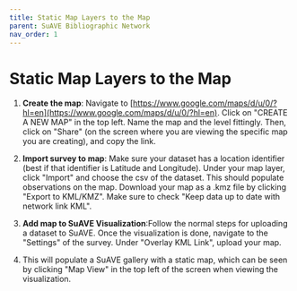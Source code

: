 ```yaml
---
title: Static Map Layers to the Map
parent: SuAVE Bibliographic Network
nav_order: 1
---
```


# Static Map Layers to the Map

1. **Create the map**: Navigate to [https://www.google.com/maps/d/u/0/?hl=en](https://www.google.com/maps/d/u/0/?hl=en). Click on "CREATE A NEW MAP" in the top left. Name the map and the level fittingly. Then, click on "Share" (on the screen where you are viewing the specific map you are creating), and copy the link.

2. **Import survey to map**: Make sure your dataset has a location identifier (best if that identifier is Latitude and Longitude). Under your map layer, click "Import" and choose the csv of the dataset. This should populate observations on the map. Download your map as a .kmz file by clicking "Export to KML/KMZ". Make sure to check "Keep data up to date with network link KML".

3. **Add map to SuAVE Visualization**:Follow the normal steps for uploading a dataset to SuAVE. Once the visualization is done, navigate to the "Settings" of the survey. Under "Overlay KML Link", upload your map.

4. This will populate a SuAVE gallery with a static map, which can be seen by clicking "Map View" in the top left of the screen when viewing the visualization.
